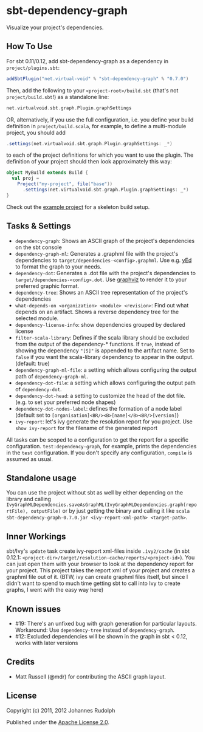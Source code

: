 sbt-dependency-graph
====================

Visualize your project's dependencies.

How To Use
----------

For sbt 0.11/0.12, add sbt-dependency-graph as a dependency in `project/plugins.sbt`:

```scala
addSbtPlugin("net.virtual-void" % "sbt-dependency-graph" % "0.7.0")
```

Then, add the following to your `<project-root>/build.sbt` (that's not `project/build.sbt`!) as a standalone line:

```scala
net.virtualvoid.sbt.graph.Plugin.graphSettings
```

OR, alternatively, if you use the full configuration, i.e. you define your build definition in `project/build.scala`, for example,
to define a multi-module project, you should add

```scala
.settings(net.virtualvoid.sbt.graph.Plugin.graphSettings: _*)
```

to each of the project definitions for which you want to use the plugin. The definition of your project should then
look approximately this way:

```scala
object MyBuild extends Build {
  val proj =
    Project("my-project", file("base"))
      .settings(net.virtualvoid.sbt.graph.Plugin.graphSettings: _*)
}
```

Check out the [example project] for a skeleton build setup.

Tasks & Settings
----------------

 * `dependency-graph`: Shows an ASCII graph of the project's dependencies on the sbt console
 * `dependency-graph-ml`: Generates a .graphml file with the project's dependencies to `target/dependencies-<config>.graphml`.
   Use e.g. [yEd](http://www.yworks.com/en/products_yed_about.html) to format the graph to your needs.
 * `dependency-dot`: Generates a .dot file with the project's dependencies to `target/dependencies-<config>.dot`.
    Use [graphviz](http://www.graphviz.org/) to render it to your preferred graphic format.
 * `dependency-tree`: Shows an ASCII tree representation of the project's dependencies
 * `what-depends-on <organization> <module> <revision>`: Find out what depends on an artifact. Shows a reverse dependency
   tree for the selected module.
 * `dependency-license-info`: show dependencies grouped by declared license
 * `filter-scala-library`: Defines if the scala library should be excluded from the output of the dependency-* functions.
   If `true`, instead of showing the dependency `"[S]"` is appended to the artifact name. Set to `false` if
   you want the scala-library dependency to appear in the output. (default: true)
 * `dependency-graph-ml-file`: a setting which allows configuring the output path of `dependency-graph-ml`.
 * `dependency-dot-file`: a setting which allows configuring the output path of `dependency-dot`.
 * `dependency-dot-head`: a setting to customize the head of the dot file. (e.g. to set your preferred node shapes)
 * `dependency-dot-nodes-label`: defines the formation of a node label
   (default set to `[organisation]<BR/><B>[name]</B><BR/>[version]`)
 * `ivy-report`: let's ivy generate the resolution report for you project. Use
   `show ivy-report` for the filename of the generated report

All tasks can be scoped to a configuration to get the report for a specific configuration. `test:dependency-graph`,
for example, prints the dependencies in the `test` configuration. If you don't specify any configuration, `compile` is
assumed as usual.

Standalone usage
----------------

You can use the project without sbt as well by either depending on the library and calling
`IvyGraphMLDependencies.saveAsGraphML(IvyGraphMLDependencies.graph(reportFile), outputFile)` or by just getting the binary
and calling it like `scala sbt-dependency-graph-0.7.0.jar <ivy-report-xml-path> <target-path>`.

Inner Workings
--------------

sbt/Ivy's `update` task create ivy-report xml-files inside `.ivy2/cache` (in sbt 0.12.1:
`<project-dir>/target/resolution-cache/reports/<project-id>`). You can
just open them with your browser to look at the dependency report for your project.
This project takes the report xml of your project and creates a graphml file out of it. (BTW,
ivy can create graphml files itself, but since I didn't want to spend to much time getting
sbt to call into Ivy to create graphs, I went with the easy way here)

Known issues
------------

 * #19: There's an unfixed bug with graph generation for particular layouts. Workaround:
   Use `dependency-tree` instead of `dependency-graph`.
 * #12: Excluded dependencies will be shown in the graph in sbt < 0.12, works with later versions

Credits
-------

 * Matt Russell (@mdr) for contributing the ASCII graph layout.

License
-------

Copyright (c) 2011, 2012 Johannes Rudolph

Published under the [Apache License 2.0](http://en.wikipedia.org/wiki/Apache_license).

[example project]: https://gist.github.com/3106492